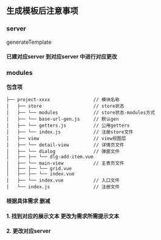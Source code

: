 
## 生成模板后注意事项

### server

generateTemplate
#### 已建对应server 到对应server 中进行对应更改

### modules

**包含项**

```shell
├── project-xxxx                // 模块名称
│   ├── store                   // store状态
│   ├── └── modules             // store状态-modules方式
│   ├── └── base-url-gen.js     // 默认gen
│   ├── └── getters.js          // 公用getters
│   ├── └── index.js            // 注册store文件
│   ├── view                    // view视图层
│   ├── └── detail-view         // 详情页文件
│   ├── └── dialog              // 弹窗文件
│   ├── ├── └── dlg-add-item.vue
│   ├── └── main-view           // 主表页文件
│   ├── ├── └── grid.vue
│   ├── ├── └── index.vue
│   ├── └── index.vue           // 入口文件
│   └── index.js                // 注册文件

```

#### 根据具体需求 删减

#### 1. 找到对应的展示文本 更改为需求所需提示文本

#### 2. 更改对应server